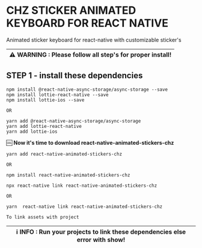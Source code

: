 # CHZ STICKER ANIMATED KEYBOARD FOR REACT NATIVE
Animated sticker keyboard for react-native with customizable sticker's

| :warning: **WARNING** : Please follow all step's for proper install! |
| --- |

## STEP 1 - install these dependencies

```
npm install @react-native-async-storage/async-storage --save
npm install lottie-react-native --save
npm install lottie-ios --save

OR

yarn add @react-native-async-storage/async-storage
yarn add lottie-react-native
yarn add lottie-ios

```
:cool: **Now it's time to download react-native-animated-stickers-chz**

```
yarn add react-native-animated-stickers-chz

OR

npm install react-native-animated-stickers-chz

npx react-native link react-native-animated-stickers-chz

OR

yarn  react-native link react-native-animated-stickers-chz

To link assets with project

```
| ℹ️ **INFO** : Run your projects to link these dependencies else error with show! |
| --- |
